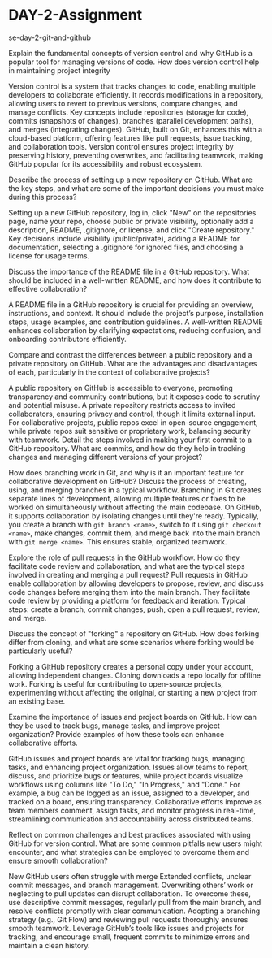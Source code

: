 # DAY-2-Assignment

  se-day-2-git-and-github

Explain the fundamental concepts of version control and why GitHub is a popular tool for managing versions of code. How does version control help in maintaining project integrity

Version control is a system that tracks changes to code, enabling multiple developers to collaborate efficiently. It records modifications in a repository, allowing users to revert to previous versions, compare changes, and manage conflicts. Key concepts include repositories (storage for code), commits (snapshots of changes), branches (parallel development paths), and merges (integrating changes). GitHub, built on Git, enhances this with a cloud-based platform, offering features like pull requests, issue tracking, and collaboration tools. Version control ensures project integrity by preserving history, preventing overwrites, and facilitating teamwork, making GitHub popular for its accessibility and robust ecosystem.

Describe the process of setting up a new repository on GitHub. What are the key steps, and what are some of the important decisions you must make during this process?
 
 Setting up a new GitHub repository, log in, click "New" on the repositories page, name your repo, choose public or private visibility, optionally add a description, README, .gitignore, or license, and click "Create repository." Key decisions include visibility (public/private), adding a README for documentation, selecting a .gitignore for ignored files, and choosing a license for usage terms.

Discuss the importance of the README file in a GitHub repository. What should be included in a well-written README, and how does it contribute to effective collaboration?

A README file in a GitHub repository is crucial for providing an overview, instructions, and context. It should include the project’s purpose, installation steps, usage examples, and contribution guidelines. A well-written README enhances collaboration by clarifying expectations, reducing confusion, and onboarding contributors efficiently.

Compare and contrast the differences between a public repository and a private repository on GitHub. What are the advantages and disadvantages of each, particularly in the context of collaborative projects?

A public repository on GitHub is accessible to everyone, promoting transparency and community contributions, but it exposes code to scrutiny and potential misuse. A private repository restricts access to invited collaborators, ensuring privacy and control, though it limits external input. For collaborative projects, public repos excel in open-source engagement, while private repos suit sensitive or proprietary work, balancing security with teamwork.
Detail the steps involved in making your first commit to a GitHub repository. What are commits, and how do they help in tracking changes and managing different versions of your project?

How does branching work in Git, and why is it an important feature for collaborative development on GitHub? Discuss the process of creating, using, and merging branches in a typical workflow.
Branching in Git creates separate lines of development, allowing multiple features or fixes to be worked on simultaneously without affecting the main codebase. On GitHub, it supports collaboration by isolating changes until they're ready. Typically, you create a branch with `git branch <name>`, switch to it using `git checkout <name>`, make changes, commit them, and merge back into the main branch with `git merge <name>`. This ensures stable, organized teamwork.

Explore the role of pull requests in the GitHub workflow. How do they facilitate code review and collaboration, and what are the typical steps involved in creating and merging a pull request?
Pull requests in GitHub enable collaboration by allowing developers to propose, review, and discuss code changes before merging them into the main branch. They facilitate code review by providing a platform for feedback and iteration. Typical steps: create a branch, commit changes, push, open a pull request, review, and merge.

Discuss the concept of "forking" a repository on GitHub. How does forking differ from cloning, and what are some scenarios where forking would be particularly useful?

Forking a GitHub repository creates a personal copy under your account, allowing independent changes. Cloning downloads a repo locally for offline work. Forking is useful for contributing to open-source projects, experimenting without affecting the original, or starting a new project from an existing base.

Examine the importance of issues and project boards on GitHub. How can they be used to track bugs, manage tasks, and improve project organization? Provide examples of how these tools can enhance collaborative efforts.

GitHub issues and project boards are vital for tracking bugs, managing tasks, and enhancing project organization. Issues allow teams to report, discuss, and prioritize bugs or features, while project boards visualize workflows using columns like "To Do," "In Progress," and "Done." For example, a bug can be logged as an issue, assigned to a developer, and tracked on a board, ensuring transparency. Collaborative efforts improve as team members comment, assign tasks, and monitor progress in real-time, streamlining communication and accountability across distributed teams.

Reflect on common challenges and best practices associated with using GitHub for version control. What are some common pitfalls new users might encounter, and what strategies can be employed to overcome them and ensure smooth collaboration?

New GitHub users often struggle with merge Extended conflicts, unclear commit messages, and branch management. Overwriting others’ work or neglecting to pull updates can disrupt collaboration. To overcome these, use descriptive commit messages, regularly pull from the main branch, and resolve conflicts promptly with clear communication. Adopting a branching strategy (e.g., Git Flow) and reviewing pull requests thoroughly ensures smooth teamwork. Leverage GitHub’s tools like issues and projects for tracking, and encourage small, frequent commits to minimize errors and maintain a clean history.
